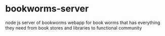 ﻿# bookworms-server
node js server of bookworms webapp for book worms that has everything they need from book stores and libraries to functional community
